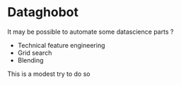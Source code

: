 # Dataghobot

It may be possible to automate some datascience parts ?

* Technical feature engineering
* Grid search
* Blending

This is a modest try to do so

